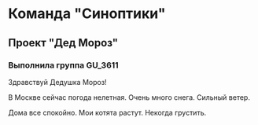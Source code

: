 # Команда "Синоптики"
## Проект "Дед Мороз"
### Выполнила группа GU_3611

Здравствуй Дедушка Мороз!

В Москве сейчас погода нелетная. Очень много снега. Сильный ветер.

Дома все спокойно. Мои котята растут. Некогда грустить.